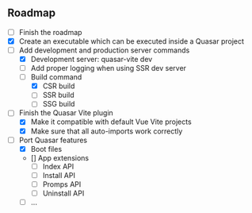 ## Roadmap
- [ ] Finish the roadmap
- [x] Create an executable which can be executed inside a Quasar project
- [ ] Add development and production server commands
  - [x] Development server: quasar-vite dev
  - [ ] Add proper logging when using SSR dev server
  - [ ] Build command
    - [x] CSR build
    - [ ] SSR build
    - [ ] SSG build
- [ ] Finish the Quasar Vite plugin
  - [x] Make it compatible with default Vue Vite projects
  - [x] Make sure that all auto-imports work correctly
- [ ] Port Quasar features
  - [x] Boot files
  - [] App extensions
    - [ ] Index API
    - [ ] Install API
    - [ ] Promps API
    - [ ] Uninstall API
  - [ ] ...
